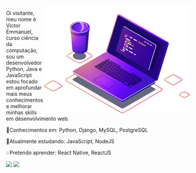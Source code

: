 <img src="computer-illustration.png" min-width="400px" max-width="400px" width="400px" align="right" alt="Traveling">

<p align="left">
Oi visitante, meu nome é Victor Emmanuel, curso ciência da computação, sou um desenvolvedor Python, Java e JavaScript
estou focado em aprofundar mais meus conhecimentos e melhorar minhas skills em desenvolvimento web.
</p>

<p align="left">
🧠Conhecimentos em: Python, Django, MySQL, PostgreSQL
</p>

<p align="left">
🔎Atualmente estudando: JavaScript, NodeJS
</p>

<p align="left">
💡Pretendo aprender: React Native, ReactJS
</p>


<p align="left">
  <a href="mailto:vicbem@hotmail.com" alt="Gmail">
  <img src="https://img.shields.io/badge/-Gmail-FF0000?style=flat-square&labelColor=FF0000&logo=gmail&logoColor=white&link=vicbem@hotmail.com" /></a>

  <a href="https://www.linkedin.com/in/victoremmanuel86/" alt="Linkedin">
  <img src="https://img.shields.io/badge/-Linkedin-0e76a8?style=flat-square&logo=Linkedin&logoColor=white&link=https://www.linkedin.com/in/victoremmanuel86/" /></a>
  
</p> 
